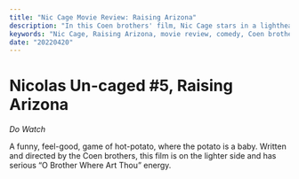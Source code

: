 ```yaml
---
title: "Nic Cage Movie Review: Raising Arizona"
description: "In this Coen brothers' film, Nic Cage stars in a lighthearted comedy that revolves around a stolen baby. With a similar energy to 'O Brother Where Art Thou,' Raising Arizona is a feel-good and entertaining watch."
keywords: "Nic Cage, Raising Arizona, movie review, comedy, Coen brothers, O Brother Where Art Thou, feel-good"
date: "20220420"
---
```


# Nicolas Un-caged #5, Raising Arizona

_Do Watch_

A funny, feel-good, game of hot-potato, where the potato is a baby.
Written and directed by the Coen brothers, this film is on the lighter side and has serious “O Brother Where Art Thou” energy.
